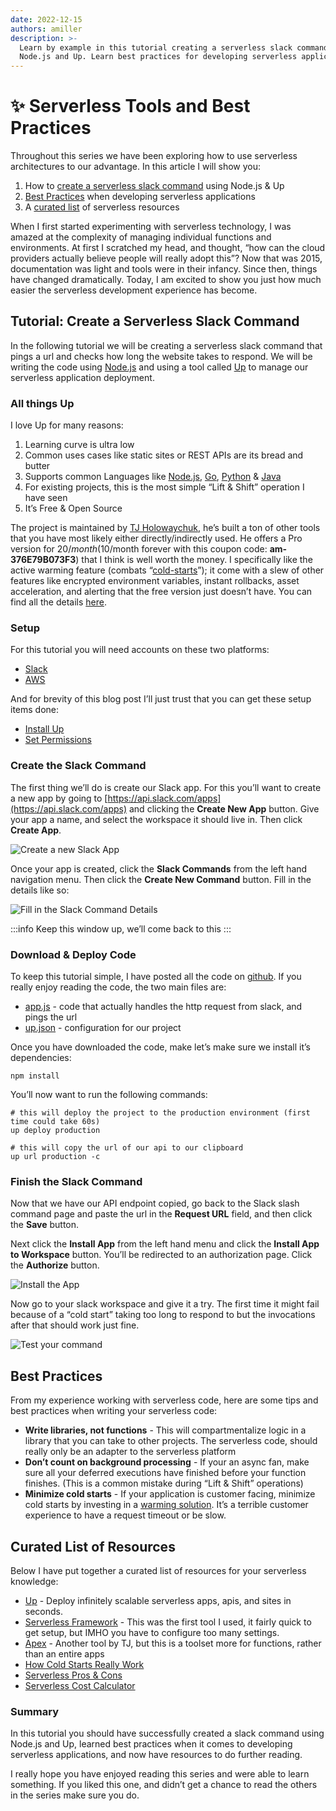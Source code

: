 ```yaml
---
date: 2022-12-15
authors: amiller
description: >-
  Learn by example in this tutorial creating a serverless slack command using
  Node.js and Up. Learn best practices for developing serverless applications.
---
```


# ✨ Serverless Tools and Best Practices

Throughout this series we have been exploring how to use serverless architectures to our advantage. In this article I will show you:

1. How to [create a serverless slack command](serverless-tools-and-best-practices.md#create-the-slack-command) using Node.js & Up
2. [Best Practices](serverless-tools-and-best-practices.md#best-practices) when developing serverless applications
3. A [curated list](serverless-tools-and-best-practices.md#curated-list-of-resources) of serverless resources

<!-- truncate -->

When I first started experimenting with serverless technology, I was amazed at the complexity of managing individual functions and environments. At first I scratched my head, and thought, “how can the cloud providers actually believe people will really adopt this”? Now that was 2015, documentation was light and tools were in their infancy. Since then, things have changed dramatically. Today, I am excited to show you just how much easier the serverless development experience has become.

## Tutorial: Create a Serverless Slack Command

In the following tutorial we will be creating a serverless slack command that pings a url and checks how long the website takes to respond. We will be writing the code using [Node.js](https://nodejs.org/) and using a tool called [Up](https://github.com/apex/up) to manage our serverless application deployment.

### All things Up

I love Up for many reasons:

1. Learning curve is ultra low
2. Common uses cases like static sites or REST APIs are its bread and butter
3. Supports common Languages like [Node.js](https://nodejs.org/), [Go](https://golang.org/), [Python](https://www.python.org/) & [Java](https://java.com/)
4. For existing projects, this is the most simple “Lift & Shift” operation I have seen
5. It’s Free & Open Source

The project is maintained by [TJ Holowaychuk](https://twitter.com/tjholowaychuk), he’s built a ton of other tools that you have most likely either directly/indirectly used. He offers a Pro version for $20/month ($10/month forever with this coupon code: **am-376E79B073F3**) that I think is well worth the money. I specifically like the active warming feature (combats “[cold-starts](https://hackernoon.com/im-afraid-you-re-thinking-about-aws-lambda-cold-starts-all-wrong-7d907f278a4f)”); it come with a slew of other features like encrypted environment variables, instant rollbacks, asset acceleration, and alerting that the free version just doesn’t have. You can find all the details [here](https://github.com/apex/up#pro-features).

### Setup

For this tutorial you will need accounts on these two platforms:

* [Slack](https://slack.com/)
* [AWS](https://aws.amazon.com/)

And for brevity of this blog post I’ll just trust that you can get these setup items done:

* [Install Up](https://up.docs.apex.sh/#installation)
* [Set Permissions](https://up.docs.apex.sh/#aws\_credentials)

### Create the Slack Command

The first thing we’ll do is create our Slack app. For this you’ll want to create a new app by going to [https://api.slack.com/apps](https://api.slack.com/apps) and clicking the **Create New App** button. Give your app a name, and select the workspace it should live in. Then click **Create App**.

![Create a new Slack App](https://pagertree.com/assets/img/posts/2018/03/21/slack-create-new-app-2.png)

Once your app is created, click the **Slack Commands** from the left hand navigation menu. Then click the **Create New Command** button. Fill in the details like so:

![Fill in the Slack Command Details](https://pagertree.com/assets/img/posts/2018/03/21/slack-create-new-command-2.png)

:::info
Keep this window up, we’ll come back to this
:::

### Download & Deploy Code

To keep this tutorial simple, I have posted all the code on [github](https://github.com/armiiller/up-slack-bot-ping). If you really enjoy reading the code, the two main files are:

* [app.js](https://github.com/armiiller/up-slack-bot-ping/blob/master/app.js) - code that actually handles the http request from slack, and pings the url
* [up.json](https://github.com/armiiller/up-slack-bot-ping/blob/master/up.json) - configuration for our project

Once you have downloaded the code, make let’s make sure we install it’s dependencies:

`npm install`

You’ll now want to run the following commands:

```shell-session
# this will deploy the project to the production environment (first time could take 60s)
up deploy production

# this will copy the url of our api to our clipboard
up url production -c
```

### Finish the Slack Command

Now that we have our API endpoint copied, go back to the Slack slash command page and paste the url in the **Request URL** field, and then click the **Save** button.

Next click the **Install App** from the left hand menu and click the **Install App to Workspace** button. You’ll be redirected to an authorization page. Click the **Authorize** button.

![Install the App](https://pagertree.com/assets/img/posts/2018/03/21/slack-install-app-1.png)

Now go to your slack workspace and give it a try. The first time it might fail because of a “cold start” taking too long to respond to but the invocations after that should work just fine.

![Test your command](https://pagertree.com/assets/img/posts/2018/03/21/slack-command-execute-1.png)

## Best Practices

From my experience working with serverless code, here are some tips and best practices when writing your serverless code:

* **Write libraries, not functions** - This will compartmentalize logic in a library that you can take to other projects. The serverless code, should really only be an adapter to the serverless platform
* **Don’t count on background processing** - If your an async fan, make sure all your deferred executions have finished before your function finishes. (This is a common mistake during “Lift & Shift” operations)
* **Minimize cold starts** - If your application is customer facing, minimize cold starts by investing in a [warming solution](https://up.docs.apex.sh/#configuration.lambda\_settings.active\_warming). It’s a terrible customer experience to have a request timeout or be slow.

## Curated List of Resources

Below I have put together a curated list of resources for your serverless knowledge:

* [Up](https://github.com/apex/up) - Deploy infinitely scalable serverless apps, apis, and sites in seconds.
* [Serverless Framework](https://github.com/serverless/serverless) - This was the first tool I used, it fairly quick to get setup, but IMHO you have to configure too many settings.
* [Apex](http://apex.run/) - Another tool by TJ, but this is a toolset more for functions, rather than an entire apps
* [How Cold Starts Really Work](https://hackernoon.com/im-afraid-you-re-thinking-about-aws-lambda-cold-starts-all-wrong-7d907f278a4f)
* [Serverless Pros & Cons](https://devops.com/go-serverless-pros-cons/)
* [Serverless Cost Calculator](http://serverlesscalc.com/)

### Summary

In this tutorial you should have successfully created a slack command using Node.js and Up, learned best practices when it comes to developing serverless applications, and now have resources to do further reading.

I really hope you have enjoyed reading this series and were able to learn something. If you liked this one, and didn’t get a chance to read the others in the series make sure you do.

